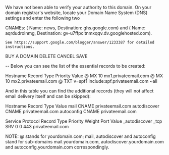 We have not been able to verify your authority to this domain. On your domain registrar's website, locate your Domain Name System (DNS) settings and enter the following two 

CNAMEs: (
    Name: news, 
    Destination: ghs.google.com) and (
    Name: aqrdudrolnmg, 
    Destination: gv-u7ffpcitnmxqqv.dv.googlehosted.com). 
    
    See https://support.google.com/blogger/answer/1233387 for detailed instructions.
BUY A DOMAIN
DELETE
CANCEL
SAVE

-- Below you can see the list of the essential records to be created: 

Hostname	Record Type	Priority	Value
@	MX	10	mx1.privateemail.com
@	MX	10	mx2.privateemail.com
@	TXT	
v=spf1 include:spf.privateemail.com ~all


And in this table you can find the additional records (they will not affect email delivery itself and can be skipped): 

Hostname	Record Type	Value
mail	CNAME	privateemail.com
autodiscover	CNAME	privateemail.com
autoconfig	CNAME	privateemail.com


Service	Protocol	Record Type	Priority	Weight	Port	Value
_autodiscover	_tcp	SRV	0	0	443	privateemail.com


NOTE: @ stands for yourdomain.com; mail, autodiscover and autoconfig stand for sub-domains mail.yourdomain.com, autodiscover.yourdomain.com and autoconfig.yourdomain.com correspondingly. 
